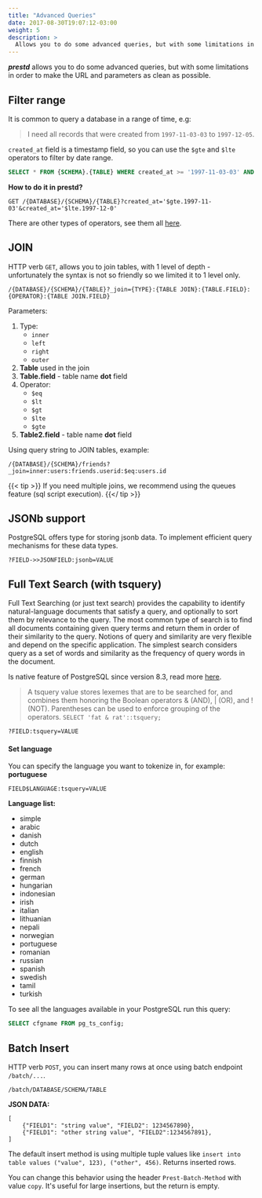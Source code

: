 ```yaml
---
title: "Advanced Queries"
date: 2017-08-30T19:07:12-03:00
weight: 5
description: >
  Allows you to do some advanced queries, but with some limitations in order not to "dirty" the URL and parameters.
---
```


_**prestd**_ allows you to do some advanced queries, but with some limitations in order to make the URL and parameters as clean as possible.

## Filter range

It is common to query a database in a range of time, e.g:

> I need all records that were created from `1997-11-03-03` to `1997-12-05`.

`created_at` field is a timestamp field, so you can use the `$gte` and `$lte` operators to filter by date range.

```sql
SELECT * FROM {SCHEMA}.{TABLE} WHERE created_at >= '1997-11-03-03' AND created_at <= '1997-12-05'
```

**How to do it in prestd?**

```http
GET /{DATABASE}/{SCHEMA}/{TABLE}?created_at='$gte.1997-11-03'&created_at='$lte.1997-12-0'
```

There are other types of operators, see them all [here](/prestd/api-reference/parameters/#operators).

## JOIN

HTTP verb `GET`, allows you to join tables, with 1 level of depth - unfortunately the syntax is not so friendly so we limited it to 1 level only.

```
/{DATABASE}/{SCHEMA}/{TABLE}?_join={TYPE}:{TABLE JOIN}:{TABLE.FIELD}:{OPERATOR}:{TABLE JOIN.FIELD}
```

Parameters:

1. Type:
   - `inner`
   - `left`
   - `right`
   - `outer`
2. **Table** used in the join
3. **Table.field** - table name **dot** field
4. Operator:
   - `$eq`
   - `$lt`
   - `$gt`
   - `$lte`
   - `$gte`
6. **Table2.field** - table name **dot** field

Using query string to JOIN tables, example:

```
/{DATABASE}/{SCHEMA}/friends?_join=inner:users:friends.userid:$eq:users.id
```

{{< tip >}}
If you need multiple joins, we recommend using the queues feature (sql script execution).
{{</ tip >}}

## JSONb support

PostgreSQL offers type for storing jsonb data. To implement efficient query mechanisms for these data types.

```
?FIELD->>JSONFIELD:jsonb=VALUE
```

## Full Text Search (with tsquery)

Full Text Searching (or just text search) provides the capability to identify natural-language documents that satisfy a query, and optionally to sort them by relevance to the query. The most common type of search is to find all documents containing given query terms and return them in order of their similarity to the query. Notions of query and similarity are very flexible and depend on the specific application. The simplest search considers query as a set of words and similarity as the frequency of query words in the document.

Is native feature of PostgreSQL since version 8.3, read more [here](https://www.postgresql.org/docs/9.5/textsearch-intro.html).

> A tsquery value stores lexemes that are to be searched for, and combines them honoring the Boolean operators & (AND), | (OR), and ! (NOT). Parentheses can be used to enforce grouping of the operators.
> `SELECT 'fat & rat'::tsquery;`

```
?FIELD:tsquery=VALUE
```

#### Set language

You can specify the language you want to tokenize in, for example: **portuguese**

```
FIELD$LANGUAGE:tsquery=VALUE
```

**Language list:**

- simple
- arabic
- danish
- dutch
- english
- finnish
- french
- german
- hungarian
- indonesian
- irish
- italian
- lithuanian
- nepali
- norwegian
- portuguese
- romanian
- russian
- spanish
- swedish
- tamil
- turkish

To see all the languages available in your PostgreSQL run this query:

```sql
SELECT cfgname FROM pg_ts_config;
```

## Batch Insert

HTTP verb `POST`, you can insert many rows at once using batch endpoint `/batch/...`.

```
/batch/DATABASE/SCHEMA/TABLE

```

**JSON DATA:**

```
[
    {"FIELD1": "string value", "FIELD2": 1234567890},
    {"FIELD1": "other string value", "FIELD2":1234567891},
]
```

The default insert method is using multiple tuple values like `insert into table values ("value", 123), ("other", 456)`. Returns inserted rows.

You can change this behavior using the header `Prest-Batch-Method` with value `copy`. It's useful for large insertions, but the return is empty.
